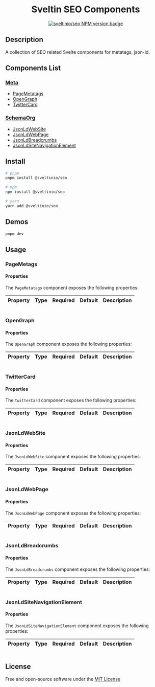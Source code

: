 <div align="center">
    <h1>Sveltin SEO Components</h1>
    <a href="https://www.npmjs.com/package/@sveltinio/seo" target="_blank"><img src="https://img.shields.io/npm/v/@sveltinio/seo.svg?style=flat" alt="sveltinio/seo NPM version badge" /></a>
</div>

## Description

A collection of SEO related Svelte components for metatags, json-ld.

## Components List

### [Meta](#meta)

- [PageMetatags](#pagemetags)
- [OpenGraph](#opengraph)
- [TwitterCard](#twittercard)

### [SchemaOrg](#schemaorg)

- [JsonLdWebSite](#jsonldwebsite)
- [JsonLdWebPage](#jsonldwebpage)
- [JsonLdBreadcrumbs](#jsonldbreadcrumbs)
- [JsonLdSiteNavigationElement](#jsonldsitenavigationelement)

## Install

```bash
# pnpm
pnpm install @sveltinio/seo

# npm
npm install @sveltinio/seo

# yarn
yarn add @sveltinio/seo
```

## Demos

```bash
pnpm dev
```

## Usage

### PageMetags

#### Properties

The `PageMetatags` component exposes the following properties:

| Property | Type | Required | Default | Description |
| :------- | :--: | :------: | :-----: | :---------- |

```html

```

### OpenGraph

#### Properties

The `OpenGraph` component exposes the following properties:

| Property | Type | Required | Default | Description |
| :------- | :--: | :------: | :-----: | :---------- |

```html

```

### TwitterCard

#### Properties

The `TwitterCard` component exposes the following properties:

| Property | Type | Required | Default | Description |
| :------- | :--: | :------: | :-----: | :---------- |

```html

```

### JsonLdWebSite

#### Properties

The `JsonLdWebSite` component exposes the following properties:

| Property | Type | Required | Default | Description |
| :------- | :--: | :------: | :-----: | :---------- |

```html

```

### JsonLdWebPage

#### Properties

The `JsonLdWebPage` component exposes the following properties:

| Property | Type | Required | Default | Description |
| :------- | :--: | :------: | :-----: | :---------- |

```html

```

### JsonLdBreadcrumbs

#### Properties

The `JsonLdBreadcrumbs` component exposes the following properties:

| Property | Type | Required | Default | Description |
| :------- | :--: | :------: | :-----: | :---------- |

```html

```

### JsonLdSiteNavigationElement

#### Properties

The `JsonLdSiteNavigationElement` component exposes the following properties:

| Property | Type | Required | Default | Description |
| :------- | :--: | :------: | :-----: | :---------- |

```html

```

## License

Free and open-source software under the [MIT License](LICENSE)
